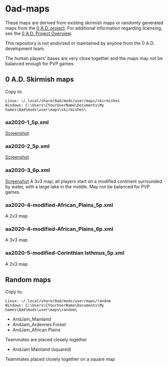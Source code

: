 # 0ad-maps

These maps are derived from existing skirmish maps or randomly
generated maps from the [0 A.D. project](https://play0ad.com/). For
additional information regarding licensing, see the [0 A.D. Project
Overview](https://play0ad.com/game-info/project-overview/).

This repository is not endorsed or maintained by anyone from the
0 A.D. development team.

The human players' bases are very close together and the maps may not
be balanced enough for PVP games.

## 0 A.D. Skirmish maps

Copy to:

    Linux: ~/.local/share/0ad/mods/user/maps/skirmishes
    Windows: C:\Users\{YourUserName\Documents\My Games\0ad\mods\user\maps\skirmishes\

### aa2020-1_5p.xml

[Screenshot](https://wildfiregames.com/forum/index.php?/topic/28733-map-aa2020-1-2v3/)

### aa2020-2_5p.xml

[Screenshot](https://wildfiregames.com/forum/index.php?/topic/28724-map-aa2020-2-2v3/&do=findComment&comment=403465)

### aa2020-3_6p.xml

[Screenshot](https://wildfiregames.com/forum/index.php?/topic/28740-new-skirmish-map-3v3-modified-continent/)
A 3v3 map; all players start on a modified continent surrounded by
water, with a large lake in the middle. May not be balanced for PVP games.

### aa2020-4-modified-African_Plains_5p.xml

A 2v3 map

### aa2020-4-modified-African_Plains_6p.xml

A 3v3 map

### aa2020-5-modified-Corinthian Isthmus_5p.xml

A 2v3 map


## Random maps

Copy to:

    Linux: ~/.local/share/0ad/mods/user/maps/random
    Windows: C:\Users\{YourUserName\Documents\My Games\0ad\mods\user\maps\random\

* AndJam_Mainland
* AndJam_Ardennes Forest
* AndJam_African Plains

Teammates are placed closely together

* AndJam Mainland (squared)

Teammates placed closely together on a square map
